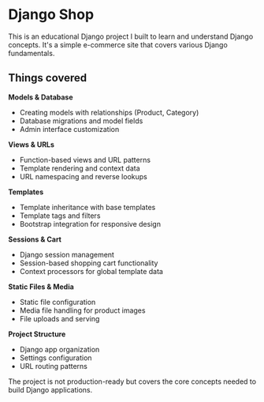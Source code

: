 # Django Shop

This is an educational Django project I built to learn and understand Django concepts. It's a simple e-commerce site that covers various Django fundamentals.

## Things covered

**Models & Database**
- Creating models with relationships (Product, Category)
- Database migrations and model fields
- Admin interface customization

**Views & URLs**
- Function-based views and URL patterns
- Template rendering and context data
- URL namespacing and reverse lookups

**Templates**
- Template inheritance with base templates
- Template tags and filters
- Bootstrap integration for responsive design

**Sessions & Cart**
- Django session management
- Session-based shopping cart functionality
- Context processors for global template data

**Static Files & Media**
- Static file configuration
- Media file handling for product images
- File uploads and serving

**Project Structure**
- Django app organization
- Settings configuration
- URL routing patterns

The project is not production-ready but covers the core concepts needed to build Django applications.
